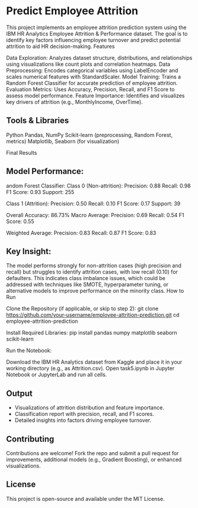 # Predict Employee Attrition

This project implements an employee attrition prediction system using the IBM HR Analytics Employee Attrition & Performance dataset. The goal is to identify key factors influencing employee turnover and predict potential attrition to aid HR decision-making.
Features

Data Exploration: Analyzes dataset structure, distributions, and relationships using visualizations like count plots and correlation heatmaps.
Data Preprocessing: Encodes categorical variables using LabelEncoder and scales numerical features with StandardScaler.
Model Training: Trains a Random Forest Classifier for accurate prediction of employee attrition.
Evaluation Metrics: Uses Accuracy, Precision, Recall, and F1 Score to assess model performance.
Feature Importance: Identifies and visualizes key drivers of attrition (e.g., MonthlyIncome, OverTime).

## Tools & Libraries

Python
Pandas, NumPy
Scikit-learn (preprocessing, Random Forest, metrics)
Matplotlib, Seaborn (for visualization)

Final Results
## Model Performance:

andom Forest Classifier:
Class 0 (Non-attrition):
Precision: 0.88
Recall: 0.98
F1 Score: 0.93
Support: 255


Class 1 (Attrition):
Precision: 0.50
Recall: 0.10
F1 Score: 0.17
Support: 39


Overall Accuracy: 86.73%
Macro Average:
Precision: 0.69
Recall: 0.54
F1 Score: 0.55


Weighted Average:
Precision: 0.83
Recall: 0.87
F1 Score: 0.83





## Key Insight:
The model performs strongly for non-attrition cases (high precision and recall) but struggles to identify attrition cases, with low recall (0.10) for defaulters. This indicates class imbalance issues, which could be addressed with techniques like SMOTE, hyperparameter tuning, or alternative models to improve performance on the minority class.
How to Run

Clone the Repository (if applicable, or skip to step 2):
git clone https://github.com/your-username/employee-attrition-prediction.git
cd employee-attrition-prediction


Install Required Libraries:
pip install pandas numpy matplotlib seaborn scikit-learn


Run the Notebook:

Download the IBM HR Analytics dataset from Kaggle and place it in your working directory (e.g., as Attrition.csv).
Open task5.ipynb in Jupyter Notebook or JupyterLab and run all cells.



## Output

- Visualizations of attrition distribution and feature importance.
- Classification report with precision, recall, and F1 scores.
- Detailed insights into factors driving employee turnover.

## Contributing
Contributions are welcome! Fork the repo and submit a pull request for improvements, additional models (e.g., Gradient Boosting), or enhanced visualizations.
## License
This project is open-source and available under the MIT License.

